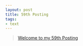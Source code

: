 ```yaml
---
layout: post
title: 59th Posting
tags: 
- text
---
```


> [Welcome to my 59th Posting](https://janghan-kor.tistory.com/337)
